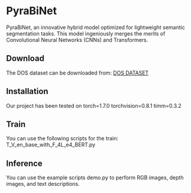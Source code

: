 # PyraBiNet

PyraBiNet, an innovative hybrid model optimized for lightweight semantic segmentation tasks. This model ingeniously merges the merits of Convolutional Neural Networks (CNNs) and Transformers.

## Download

The DOS dataset can be downloaded from:  [DOS DATASET](https://github.com/zehantan6970/DOS_Dataset ) 

## Installation

Our project has been tested on torch=1.7.0 torchvision=0.8.1 timm=0.3.2

## Train

You can use the following scripts for the train: T_V_en_base_with_F_4L_e4_BERT.py

## Inference

You can use the example scripts demo.py to perform RGB images, depth images, and text descriptions. 
